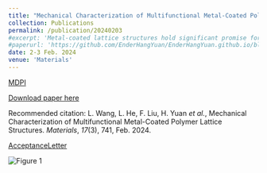 ```yaml
---
title: "Mechanical Characterization of Multifunctional Metal-Coated Polymer Lattice Structures"
collection: Publications
permalink: /publication/20240203
#excerpt: 'Metal-coated lattice structures hold significant promise for customizing mechanical properties in diverse industrial applications, including the mechanical arms of unmanned aerial vehicles. However, their intricate geometries pose computational challenges, resulting in time-intensive and costly numerical evaluations. This study introduces a parameterization-based multiscale method to analyze body-centered cubic lattice structures with metal coatings. We establish the validity and precision of our proposed method with a comparative analysis of numerical results at the Representative Volume Element (RVE) scale and experimental findings, specifically addressing both elastic tensile and bending stiffness. Furthermore, we showcase the method’s accuracy in interpreting the bending stiffness of coated lattice structures using a homogenized material-based solid model, underscoring its effectiveness in predicting the elastic properties of such structures. In exploring the mechanical characterization of coated lattice structures, we unveil positive correlations between elastic tensile stiffness and both coating thickness and strut diameter. Additionally, the metal coating significantly enhances the structural elastic bending stiffness multiple times over. The diverse failure patterns observed in coated lattices under tensile and bending loads primarily stem from varied loading-induced stress states rather than external factors. This work not only mitigates computational challenges but also successfully bridges the gap between mesoscale RVE mechanical properties and those at the global structural scale.'
#paperurl: 'https://github.com/EnderHangYuan/EnderHangYuan.github.io/blob/master/_publications/2024-2-3-Mechanical%20Characterization%20of%20Multifunctional%20Metal-Coated%20Polymer%20Lattice%20Structures.pdf'
date: 2-3 Feb. 2024
venue: 'Materials'
---
```


[MDPI](https://www.mdpi.com/1996-1944/17/3/741)

[Download paper here](https://github.com/EnderHangYuan/EnderHangYuan.github.io/blob/master/_publications/2024-2-3-Mechanical%20Characterization%20of%20Multifunctional%20Metal-Coated%20Polymer%20Lattice%20Structures.pdf)

Recommended citation: L. Wang, L. He, F. Liu, H. Yuan _et al._, Mechanical Characterization of Multifunctional Metal-Coated Polymer Lattice Structures. _Materials_, _17_(3), 741, Feb. 2024.

[AcceptanceLetter](https://github.com/EnderHangYuan/EnderHangYuan.github.io/blob/master/_publications/2024-2-3-Article_Banner_MDPI_materials-17-00741.pdf)

![Figure 1](https://github.com/EnderHangYuan/EnderHangYuan.github.io/assets/98693538/45677bda-6e52-41b7-bc4b-68bca02b7eca)
